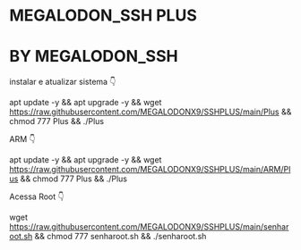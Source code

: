 # MEGALODON_SSH PLUS 
# BY MEGALODON_SSH



instalar e atualizar sistema 👇

apt update -y && apt upgrade -y && wget https://raw.githubusercontent.com/MEGALODONX9/SSHPLUS/main/Plus && chmod 777 Plus && ./Plus


ARM 👇

apt update -y && apt upgrade -y && wget https://raw.githubusercontent.com/MEGALODONX9/SSHPLUS/main/ARM/Plus && chmod 777 Plus && ./Plus


Acessa Root 👇

wget https://raw.githubusercontent.com/MEGALODONX9/SSHPLUS/main/senharoot.sh && chmod 777 senharoot.sh && ./senharoot.sh


